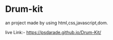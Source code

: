 # Drum-kit
an project made by using html,css,javascript,dom.

live Link:- https://psdarade.github.io/Drum-Kit/
